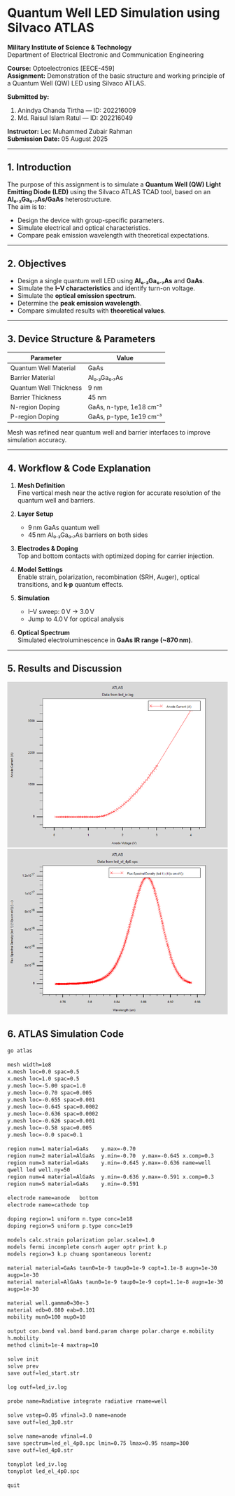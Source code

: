 # Quantum Well LED Simulation using Silvaco ATLAS

**Military Institute of Science & Technology**  
Department of Electrical Electronic and Communication Engineering  

**Course:** Optoelectronics [EECE-459]  
**Assignment:** Demonstration of the basic structure and working principle of a Quantum Well (QW) LED using Silvaco ATLAS.  

**Submitted by:**  
1. Anindya Chanda Tirtha — ID: 202216009  
2. Md. Raisul Islam Ratul — ID: 202216049  

**Instructor:** Lec Muhammed Zubair Rahman  
**Submission Date:** 05 August 2025  

---

## 1. Introduction
The purpose of this assignment is to simulate a **Quantum Well (QW) Light Emitting Diode (LED)** using the Silvaco ATLAS TCAD tool, based on an **Al₀.₃Ga₀.₇As/GaAs** heterostructure.  
The aim is to:
- Design the device with group-specific parameters.
- Simulate electrical and optical characteristics.
- Compare peak emission wavelength with theoretical expectations.

---

## 2. Objectives
- Design a single quantum well LED using **Al₀.₃Ga₀.₇As** and **GaAs**.
- Simulate the **I–V characteristics** and identify turn-on voltage.
- Simulate the **optical emission spectrum**.
- Determine the **peak emission wavelength**.
- Compare simulated results with **theoretical values**.

---

## 3. Device Structure & Parameters

| Parameter | Value |
|-----------|-------|
| Quantum Well Material | GaAs |
| Barrier Material | Al₀.₃Ga₀.₇As |
| Quantum Well Thickness | 9 nm |
| Barrier Thickness | 45 nm |
| N-region Doping | GaAs, n-type, 1e18 cm⁻³ |
| P-region Doping | GaAs, p-type, 1e19 cm⁻³ |

Mesh was refined near quantum well and barrier interfaces to improve simulation accuracy.

---

## 4. Workflow & Code Explanation

1. **Mesh Definition**  
   Fine vertical mesh near the active region for accurate resolution of the quantum well and barriers.

2. **Layer Setup**  
   - 9 nm GaAs quantum well  
   - 45 nm Al₀.₃Ga₀.₇As barriers on both sides

3. **Electrodes & Doping**  
   Top and bottom contacts with optimized doping for carrier injection.

4. **Model Settings**  
   Enable strain, polarization, recombination (SRH, Auger), optical transitions, and **k·p** quantum effects.

5. **Simulation**  
   - I–V sweep: 0 V → 3.0 V  
   - Jump to 4.0 V for optical analysis

6. **Optical Spectrum**  
   Simulated electroluminescence in **GaAs IR range (~870 nm)**.

---

## 5. Results and Discussion

![I-V Curve](/figure/IV%20Curve.bmp)
![Emission Spectrum](figure/Optical%20Emmision%20Exp.bmp)



## 6. ATLAS Simulation Code

```atlas
go atlas

mesh width=1e8
x.mesh loc=0.0 spac=0.5
x.mesh loc=1.0 spac=0.5
y.mesh loc=-5.00 spac=1.0
y.mesh loc=-0.70 spac=0.005
y.mesh loc=-0.655 spac=0.001
y.mesh loc=-0.645 spac=0.0002
y.mesh loc=-0.636 spac=0.0002
y.mesh loc=-0.626 spac=0.001
y.mesh loc=-0.58 spac=0.005
y.mesh loc=-0.0 spac=0.1

region num=1 material=GaAs    y.max=-0.70
region num=2 material=AlGaAs  y.min=-0.70  y.max=-0.645 x.comp=0.3
region num=3 material=GaAs    y.min=-0.645 y.max=-0.636 name=well qwell led well.ny=50
region num=4 material=AlGaAs  y.min=-0.636 y.max=-0.591 x.comp=0.3
region num=5 material=GaAs    y.min=-0.591

electrode name=anode   bottom
electrode name=cathode top

doping region=1 uniform n.type conc=1e18
doping region=5 uniform p.type conc=1e19

models calc.strain polarization polar.scale=1.0
models fermi incomplete consrh auger optr print k.p
models region=3 k.p chuang spontaneous lorentz

material material=GaAs taun0=1e-9 taup0=1e-9 copt=1.1e-8 augn=1e-30 augp=1e-30
material material=AlGaAs taun0=1e-9 taup0=1e-9 copt=1.1e-8 augn=1e-30 augp=1e-30

material well.gamma0=30e-3
material edb=0.080 eab=0.101
mobility mun0=100 mup0=10 

output con.band val.band band.param charge polar.charge e.mobility h.mobility
method climit=1e-4 maxtrap=10

solve init
solve prev
save outf=led_start.str

log outf=led_iv.log

probe name=Radiative integrate radiative rname=well

solve vstep=0.05 vfinal=3.0 name=anode
save outf=led_3p0.str

solve name=anode vfinal=4.0
save spectrum=led_el_4p0.spc lmin=0.75 lmax=0.95 nsamp=300
save outf=led_4p0.str

tonyplot led_iv.log
tonyplot led_el_4p0.spc

quit
